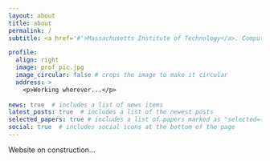 ```yaml
---
layout: about
title: about
permalink: /
subtitle: <a href='#'>Massachusetts Institute of Technology</a>. Computational fluid dynamicist with the passion of high resolution simulations

profile:
  align: right
  image: prof_pic.jpg
  image_circular: false # crops the image to make it circular
  address: >
    <p>Working wherever...</p>
    
news: true  # includes a list of news items
latest_posts: true  # includes a list of the newest posts
selected_papers: true # includes a list of papers marked as "selected={true}"
social: true  # includes social icons at the bottom of the page
---
```


Website on construction...